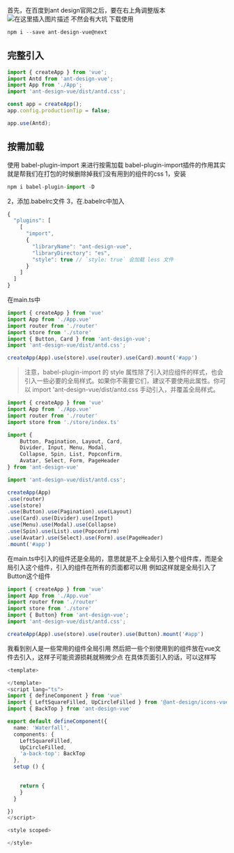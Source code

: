 首先，在百度到ant design官网之后，要在右上角调整版本
![在这里插入图片描述](https://img-blog.csdnimg.cn/68d0c4b833394ad4b9d63c758ad1aa90.png?x-oss-process=image/watermark,type_ZHJvaWRzYW5zZmFsbGJhY2s,shadow_50,text_Q1NETiBA55Wq6IyEd2t5,size_20,color_FFFFFF,t_70,g_se,x_16)
不然会有大坑
下载使用
```typescript
npm i --save ant-design-vue@next
```

## 完整引入

```typescript
import { createApp } from 'vue';
import Antd from 'ant-design-vue';
import App from './App';
import 'ant-design-vue/dist/antd.css';

const app = createApp();
app.config.productionTip = false;

app.use(Antd);
```

## 按需加载
使用 babel-plugin-import 来进行按需加载
babel-plugin-import插件的作用其实就是帮我们在打包的时候删除掉我们没有用到的组件的css
1，安装

```typescript
npm i babel-plugin-import -D
```
2，添加.babelrc文件
3，在.babelrc中加入


```typescript
{
  "plugins": [
    [
      "import",
      {
        "libraryName": "ant-design-vue",
        "libraryDirectory": "es",
        "style": true // `style: true` 会加载 less 文件
      }
    ]
  ]
}
```
在main.ts中

```typescript
import { createApp } from 'vue'
import App from './App.vue'
import router from './router'
import store from './store'
import { Button, Card } from 'ant-design-vue';
import 'ant-design-vue/dist/antd.css';

createApp(App).use(store).use(router).use(Card).mount('#app')

```
> 注意，babel-plugin-import 的 style 属性除了引入对应组件的样式，也会引入一些必要的全局样式。如果你不需要它们，建议不要使用此属性。你可以 import 'ant-design-vue/dist/antd.css 手动引入，并覆盖全局样式。

```typescript
import { createApp } from 'vue'
import App from './App.vue'
import router from './router'
import store from './store/index.ts'

import {
    Button, Pagination, Layout, Card,
    Divider, Input, Menu, Modal,
    Collapse, Spin, List, Popconfirm,
    Avatar, Select, Form, PageHeader
} from 'ant-design-vue'

import 'ant-design-vue/dist/antd.css';

createApp(App)
.use(router)
.use(store)
.use(Button).use(Pagination).use(Layout)
.use(Card).use(Divider).use(Input)
.use(Menu).use(Modal).use(Collapse)
.use(Spin).use(List).use(Popconfirm)
.use(Avatar).use(Select).use(Form).use(PageHeader)
.mount('#app')
```
在main.ts中引入的组件还是全局的，意思就是不上全局引入整个组件库，而是全局引入这个组件，引入的组件在所有的页面都可以用
例如这样就是全局引入了Button这个组件

```typescript
import { createApp } from 'vue'
import App from './App.vue'
import router from './router'
import store from './store'
import { Button} from 'ant-design-vue';
import 'ant-design-vue/dist/antd.css';

createApp(App).use(store).use(router).use(Button).mount('#app')
```
 我看到别人是一些常用的组件全局引用 然后把一些个别使用到的组件放在vue文件去引入，这样子可能资源损耗就稍微少点
 在具体页面引入的话，可以这样写
 

```typescript
<template>

</template>
<script lang="ts">
import { defineComponent } from 'vue'
import { LeftSquareFilled, UpCircleFilled } from '@ant-design/icons-vue'
import { BackTop } from 'ant-design-vue'

export default defineComponent({
  name: 'Waterfall',
  components: {
    LeftSquareFilled,
    UpCircleFilled,
    'a-back-top': BackTop
  },
  setup () {
   

    return {
    }
  }

})
</script>

<style scoped>

</style>

```
